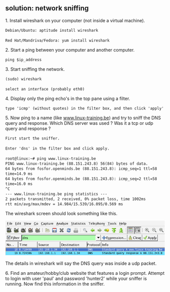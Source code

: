 ## solution: network sniffing

1\. Install wireshark on your computer (not inside a virtual machine).

    Debian/Ubuntu: aptitude install wireshark

    Red Hat/Mandriva/Fedora: yum install wireshark

2\. Start a ping between your computer and another computer.

    ping $ip_address

3\. Start sniffing the network.

    (sudo) wireshark

    select an interface (probably eth0)

4\. Display only the ping echo\'s in the top pane using a filter.

    type 'icmp' (without quotes) in the filter box, and then click 'apply'

5\. Now ping to a name (like www.linux-training.be) and try to sniff the
DNS query and response. Which DNS server was used ? Was it a tcp or udp
query and response ?

    First start the sniffer.

    Enter 'dns' in the filter box and click apply.

    root@linux:~# ping www.linux-training.be
    PING www.linux-training.be (88.151.243.8) 56(84) bytes of data.
    64 bytes from fosfor.openminds.be (88.151.243.8): icmp_seq=1 ttl=58 time=14.9 ms
    64 bytes from fosfor.openminds.be (88.151.243.8): icmp_seq=2 ttl=58 time=16.0 ms
    ^C
    --- www.linux-training.be ping statistics ---
    2 packets transmitted, 2 received, 0% packet loss, time 1002ms
    rtt min/avg/max/mdev = 14.984/15.539/16.095/0.569 ms

The wireshark screen should look something like this.

![](assets/wireshark_dns_sniff.png)

The details in wireshark will say the DNS query was inside a udp packet.

6\. Find an amateur/hobby/club website that features a login prompt.
Attempt to login with user \'paul\' and password \'hunter2\' while your
sniffer is running. Now find this information in the sniffer.

